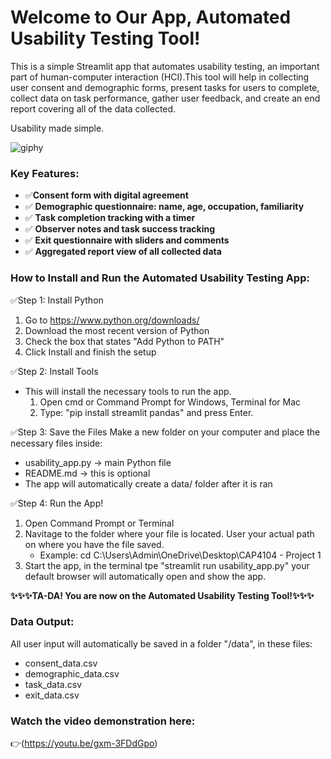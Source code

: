 # Welcome to Our App, Automated Usability Testing Tool!

This is a simple Streamlit app that automates usability testing, an important part of human-computer interaction (HCI).This tool will help in collecting user consent and demographic forms, present tasks for users to complete, collect data on task performance, gather user feedback, and create an end report covering all of the data collected. 

Usability made simple. 

![giphy ](https://media2.giphy.com/media/v1.Y2lkPTc5MGI3NjExc2dyamRhaHFwcHV5eTAzZ29qOXMyOTVpZWo2N2IwazN6dTFkYnczbSZlcD12MV9pbnRlcm5hbF9naWZfYnlfaWQmY3Q9Zw/3o7btNa0RUYa5E7iiQ/giphy.gif)

### Key Features:
- ✅**Consent form with digital agreement**
- ✅ **Demographic questionnaire: name, age, occupation, familiarity**
- ✅ **Task completion tracking with a timer**
- ✅ **Observer notes and task success tracking**
- ✅ **Exit questionnaire with sliders and comments**
- ✅ **Aggregated report view of all collected data**

### How to Install and Run the Automated Usability Testing App:
✅Step 1: Install Python 
  1. Go to https://www.python.org/downloads/
  2. Download the most recent version of Python
  3. Check the box that states "Add Python to PATH"
  4. Click Install and finish the setup

✅Step 2: Install Tools
- This will install the necessary tools to run the app. 
  1. Open cmd or Command Prompt for Windows, Terminal for Mac
  2. Type: "pip install streamlit pandas" and press Enter.

✅Step 3: Save the Files
Make a new folder on your computer and place the necessary files inside:
- usability_app.py → main Python file
- README.md → this is optional
- The app will automatically create a data/ folder after it is ran

✅Step 4: Run the App!
  1. Open Command Prompt or Terminal
  2. Navitage to the folder where your file is located. User your actual path on where you have the file saved.
      - Example: cd C:\Users\Admin\OneDrive\Desktop\CAP4104 - Project 1
  3. Start the app, in the terminal tpe "streamlit run usability_app.py" your default browser will automatically open and show the app.

**✨✨✨TA-DA! You are now on the Automated Usability Testing Tool!✨✨✨**
 
### Data Output:
All user input will automatically be saved in a folder "/data", in these files:
- consent_data.csv
- demographic_data.csv
- task_data.csv
- exit_data.csv

### Watch the video demonstration here:
👉(https://youtu.be/gxm-3FDdGpo)
